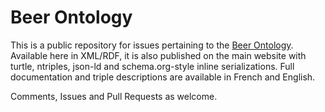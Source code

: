 # Beer Ontology
This is a public repository for issues pertaining to the [Beer Ontology](https://rdf.ag/o/beer). Available here in XML/RDF, it is also published on the main website with turtle, ntriples, json-ld and schema.org-style inline serializations. Full documentation and triple descriptions are available in French and English.

Comments, Issues and Pull Requests as welcome.
 


